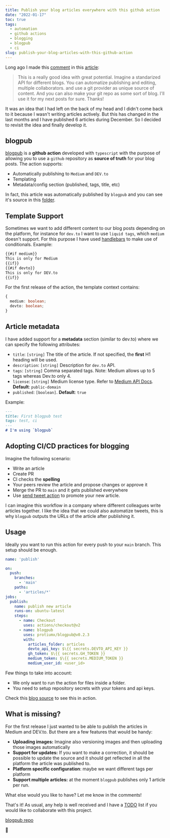 ```yaml
---
title: Publish your blog articles everywhere with this github action
date: "2022-01-17"
toc: true
tags:
  - automation
  - github actions
  - blogging
  - blogpub
  - ci
slug: publish-your-blog-articles-with-this-github-action
---
```

Long ago I made this [comment](https://dev.to/protium/comment/clno) in this [article](https://dev.to/maxime1992/manage-your-dev-to-blog-posts-from-a-git-repo-and-use-continuous-deployment-to-auto-publish-update-them-143j):


> This is a really good idea with great potential. 
Imagine a standarized API for different blogs. 
You can automatize publishing and editing, multiple collaborators.
and use a git provider as unique source of content.
And you can also make your git repo as some sort of blog.
I'll use it for my next posts for sure.
Thanks!

It was an idea that I had left on the back of my head and I didn't come back to it because I wasn't writing articles actively. But this has changed in the last months and I have published 6 articles during December. So I decided to revisit the idea and finally develop it.

## blogpub

[blogpub](https://github.com/marketplace/actions/blogpub) is a **github action** developed with `typescript` with the purpose of allowing you to use a `github` repository as **source of truth** for your blog posts. The action supports:
- Automatically publishing to `Medium` and `DEV.to`
- Templating
- Metadata/config section (published, tags, title, etc)

In fact, this article was automatically published by `blogpub` and you can see it's source in this [folder](https://github.com/protiumx/blog/tree/main/articles).

## Template Support

Sometimes we want to add different content to our blog posts depending on the platform, for instance for `dev.to` I want to use `liquid tags`, which `medium` doesn't support.
For this purpose I have used [handlebars](https://handlebarsjs.com/) to make use of conditionals. Example:
```md
{{#if medium}}
This is only for Medium
{{if}}
{{#if devto}}
This is only for DEV.to
{{if}}
```

For the first release of the action, the template context contains:
```ts
{
  medium: boolean;
  devto: boolean;
}
```

## Article metadata

I have added support for a **metadata** section (similar to dev.to) where we can specify the following attributes:

- `title`: `[string]` The title of the article. If not specified, the **first** H1 heading will be used.
- `description`: `[string]` Description for `dev.to` API.
- `tags`: `[string]` Comma separated tags. Note: Medium allows up to 5 tags whereas Dev.to only 4.
- `license`: `[string]` Medium license type. Refer to [Medium API Docs](https://github.com/Medium/medium-api-docs#33-posts). **Default**: `public-domain`
- `published`: `[boolean]`. **Default**: `true`

Example:
```md
---
title: First blogpub test
tags: test, ci
---
# I'm using `blogpub`
```

## Adopting CI/CD practices for blogging

Imagine the following scenario:
- Write an article
- Create PR
- CI checks the **spelling**
- Your peers review the article and propose changes or approve it
- Merge the PR to `main` and it gets published everywhere
- Use [send tweet action](https://github.com/marketplace/actions/send-tweet-action) to promote your new article.

I can imagine this workflow in a company where different colleagues write articles together. I like the idea that we could also automatize tweets, this is why `blogpub` outputs the URLs of the article after publishing it.

## Usage
Ideally you want to run this action for every push to your `main` branch. This setup should be enough.
```yml
name: 'publish'

on:
  push:
    branches:
      - 'main'
    paths:
      - 'articles/*'
jobs:
  publish:
    name: publish new article
    runs-on: ubuntu-latest    
    steps:
      - name: Checkout
        uses: actions/checkout@v2
      - name: blogpub
        uses: protiumx/blogpub@v0.2.3
        with:
          articles_folder: articles
          devto_api_key: $\{{ secrets.DEVTO_API_KEY }}
          gh_token: $\{{ secrets.GH_TOKEN }}
          medium_token: $\{{ secrets.MEDIUM_TOKEN }}
          medium_user_id: <user_id>
```
Few things to take into account:
- We only want to run the action for files inside a folder.
- You need to setup repository secrets with your tokens and api keys.

Check this [blog source](https://github.com/protiumx/blog) to see this in action.

## What is missing?

For the first release I just wanted to be able to publish the articles in Medium and DEV.to. But there are a few features that would be handy:

- **Uploading images:** Imagine also versioning images and then uploading those images automatically
- **Support for updates:** If you want to make a correction, it should be possible to update the source and it should get reflected in all the platform the article was published to.
- **Platform specific configuration**: maybe we want different tags per platform
- **Support multiple articles:** at the moment `blogpub` publishes only 1 article per run.

What else would you like to have? Let me know in the comments!


That's it!
As usual, any help is well received and I have a [TODO](https://github.com/protiumx/blogpub#todo) list if you would like to collaborate with this project.

[blogpub repo](https://github.com/protiumx/blogpub)

:robot:
